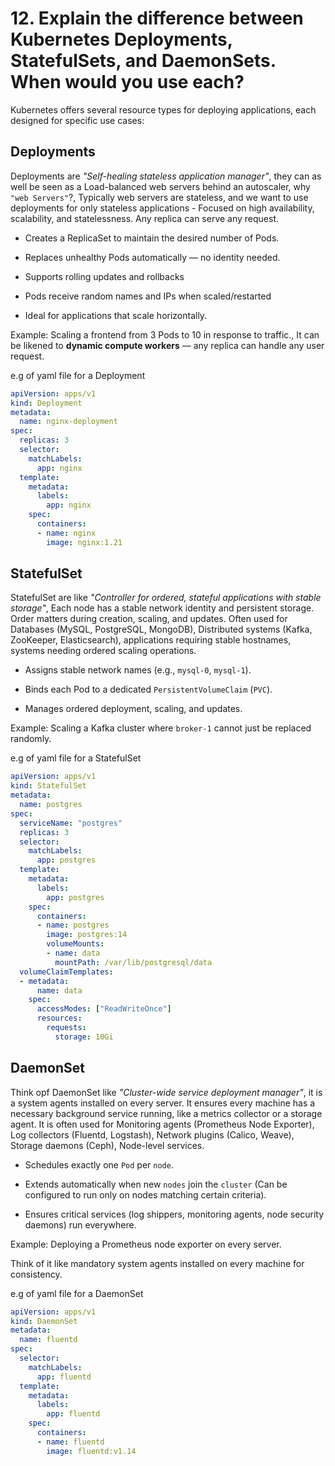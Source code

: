 # 12. Explain the difference between Kubernetes Deployments, StatefulSets, and DaemonSets. When would you use each?

Kubernetes offers several resource types for deploying applications, each designed for specific use cases:

## Deployments

Deployments are _"Self-healing stateless application manager"_, they can as well be seen as a Load-balanced web servers behind an autoscaler, why `"web Servers"`?, Typically web servers are stateless, and we want to use deployments for only stateless applications - Focused on high availability, scalability, and statelessness. Any replica can serve any request.

- Creates a ReplicaSet to maintain the desired number of Pods.

- Replaces unhealthy Pods automatically — no identity needed.

- Supports rolling updates and rollbacks

- Pods receive random names and IPs when scaled/restarted

- Ideal for applications that scale horizontally.

Example: Scaling a frontend from 3 Pods to 10 in response to traffic., It can be likened to **dynamic compute workers** — any replica can handle any user request.

e.g of yaml file for a Deployment

```yaml
apiVersion: apps/v1
kind: Deployment
metadata:
  name: nginx-deployment
spec:
  replicas: 3
  selector:
    matchLabels:
      app: nginx
  template:
    metadata:
      labels:
        app: nginx
    spec:
      containers:
      - name: nginx
        image: nginx:1.21
```

## StatefulSet

StatefulSet are like _"Controller for ordered, stateful applications with stable storage"_, Each node has a stable network identity and persistent storage. Order matters during creation, scaling, and updates. Often used for Databases (MySQL, PostgreSQL, MongoDB), Distributed systems (Kafka, ZooKeeper, Elasticsearch), applications requiring stable hostnames, systems needing ordered scaling operations.

- Assigns stable network names (e.g., `mysql-0`, `mysql-1`).

- Binds each Pod to a dedicated `PersistentVolumeClaim` (`PVC`).

- Manages ordered deployment, scaling, and updates.

Example: Scaling a Kafka cluster where `broker-1` cannot just be replaced randomly.

e.g of yaml file for a StatefulSet

```yaml
apiVersion: apps/v1
kind: StatefulSet
metadata:
  name: postgres
spec:
  serviceName: "postgres"
  replicas: 3
  selector:
    matchLabels:
      app: postgres
  template:
    metadata:
      labels:
        app: postgres
    spec:
      containers:
      - name: postgres
        image: postgres:14
        volumeMounts:
        - name: data
          mountPath: /var/lib/postgresql/data
  volumeClaimTemplates:
  - metadata:
      name: data
    spec:
      accessModes: ["ReadWriteOnce"]
      resources:
        requests:
          storage: 10Gi
```

## DaemonSet

Think opf DaemonSet like _"Cluster-wide service deployment manager"_, it is a system agents installed on every server. It ensures every machine has a necessary background service running, like a metrics collector or a storage agent. It is often used for Monitoring agents (Prometheus Node Exporter), Log collectors (Fluentd, Logstash), Network plugins (Calico, Weave), Storage daemons (Ceph), Node-level services.

- Schedules exactly one `Pod` per `node`.

- Extends automatically when new `nodes` join the `cluster` (Can be configured to run only on nodes matching certain criteria).

- Ensures critical services (log shippers, monitoring agents, node security daemons) run everywhere.

Example: Deploying a Prometheus node exporter on every server.

Think of it like mandatory system agents installed on every machine for consistency.

e.g of yaml file for a DaemonSet

```yaml
apiVersion: apps/v1
kind: DaemonSet
metadata:
  name: fluentd
spec:
  selector:
    matchLabels:
      app: fluentd
  template:
    metadata:
      labels:
        app: fluentd
    spec:
      containers:
      - name: fluentd
        image: fluentd:v1.14
```
